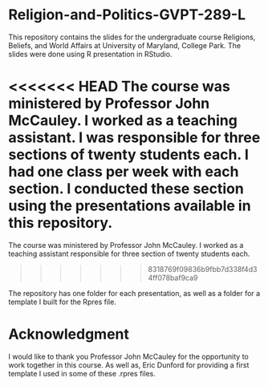 # Religion-and-Politics-GVPT-289-L
This repository contains the slides for the undergraduate course Religions, Beliefs, and World Affairs at University of Maryland, College Park. The slides were done using R presentation in RStudio. 

<<<<<<< HEAD
The course was ministered by Professor John McCauley. I worked as a teaching assistant. I was responsible for three sections of twenty students each. I had one class per week with each section. I conducted these section using the presentations available in this repository. 
=======
The course was ministered by Professor John McCauley. I worked as a teaching assistant responsible for three section of twenty students each. 
>>>>>>> 8318769f09836b9fbb7d338f4d34ff078baf9ca9

The repository has one folder for each presentation, as well as a folder for a template I built for the Rpres file. 
# Acknowledgment

I would like to thank you Professor John McCauley for the opportunity to work together in this course. As well as, Eric Dunford for providing a first template I used in some of these 
.rpres files. 
